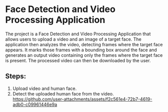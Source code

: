 # Face Detection and Video Processing Application

The project is a Face Detection and Video Processing Application that allows users to upload a video and an image of a target face. The application then analyzes the video, detecting frames where the target face appears. It marks those frames with a bounding box around the face and generates an output video containing only the frames where the target face is present. The processed video can then be downloaded by the user.

## Steps:
1. Upload video and human face.
2. Detect the uploaded human face from the video.
https://github.com/user-attachments/assets/f2c561e4-72b7-4619-adb0-c09961446e9a
